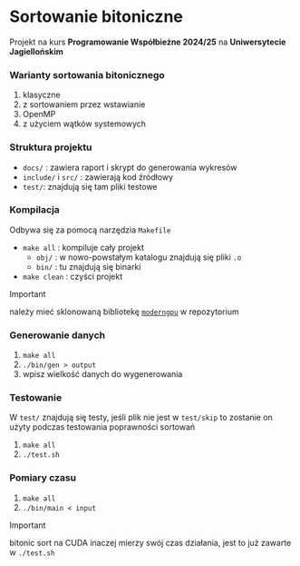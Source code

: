 # Sortowanie bitoniczne
Projekt na kurs **Programowanie Współbieżne 2024/25** na **Uniwersytecie Jagiellońskim**
### Warianty sortowania bitonicznego
1. klasyczne
2. z sortowaniem przez wstawianie
3. OpenMP
4. z użyciem wątków systemowych
### Struktura projektu
- `docs/` : zawiera raport i skrypt do generowania wykresów 
- `include/` i `src/` : zawierają kod źródłowy 
- `test/`: znajdują się tam pliki testowe
### Kompilacja
Odbywa się za pomocą narzędzia `Makefile` 
- `make all` : kompiluje cały projekt
  - `obj/` : w nowo-powstałym katalogu znajdują się pliki `.o`
  - `bin/` : tu znajdują się binarki
- `make clean` : czyści projekt
> [!IMPORTANT]
> należy mieć sklonowaną bibliotekę [`moderngpu`](https://github.com/moderngpu/moderngpu) w repozytorium

### Generowanie danych
1. `make all`
2. `./bin/gen > output`
3. wpisz wielkość danych do wygenerowania

### Testowanie
W `test/` znajdują się testy, jeśli plik nie jest w `test/skip` to zostanie on użyty podczas testowania poprawności sortowań
1. `make all`
2. `./test.sh`

### Pomiary czasu
1. `make all`
2. `./bin/main < input`
> [!IMPORTANT]
> bitonic sort na CUDA inaczej mierzy swój czas działania, jest to już zawarte w `./test.sh`
